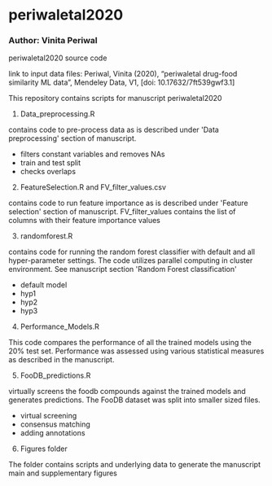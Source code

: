 # periwaletal2020
### Author: Vinita Periwal
periwaletal2020 source code

link to input data files: Periwal, Vinita (2020), “periwaletal drug-food similarity ML data”, Mendeley Data, V1, [doi: 10.17632/7ft539gwf3.1]

This repository contains scripts for manuscript periwaletal2020

1. Data_preprocessing.R

contains code to pre-process data as is described under 'Data preprocessing' section of manuscript.

- filters constant variables and removes NAs
- train and test split
- checks overlaps

2. FeatureSelection.R and FV_filter_values.csv

contains code to run feature importance as is described under 'Feature selection' section of manuscript. FV_filter_values contains the list of columns with their feature importance values

3. randomforest.R

contains code for running the random forest classifier with default and all hyper-parameter settings. The code utilizes parallel computing in cluster environment. See manuscript section 'Random Forest classification'

- default model
- hyp1
- hyp2
- hyp3

4. Performance_Models.R

This code compares the performance of all the trained models using the 20% test set. Performance was assessed using various statistical measures as described in the manuscript.

5. FooDB_predictions.R 

virtually screens the foodb compounds against the trained models and generates predictions. The FooDB dataset was split into smaller sized files.

- virtual screening
- consensus matching
- adding annotations

6. Figures folder

The folder contains scripts and underlying data to generate the manuscript main and supplementary figures

